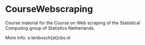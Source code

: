 # CourseWebscraping
Course material for the Course on Web scraping of the Statistical Computing group of Statistics Netherlands.

More info: o.tenbosch[at]cbs.nl
